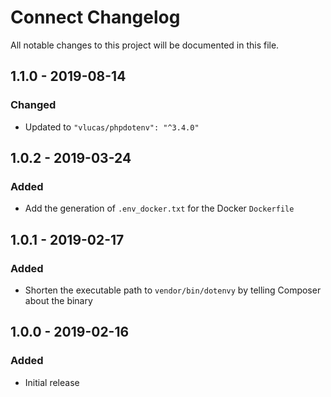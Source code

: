 # Connect Changelog

All notable changes to this project will be documented in this file.

## 1.1.0 - 2019-08-14
### Changed
* Updated to `"vlucas/phpdotenv": "^3.4.0"`

## 1.0.2 - 2019-03-24
### Added
* Add the generation of `.env_docker.txt` for the Docker `Dockerfile`

## 1.0.1 - 2019-02-17
### Added
* Shorten the executable path to `vendor/bin/dotenvy` by telling Composer about the binary

## 1.0.0 - 2019-02-16
### Added
* Initial release
